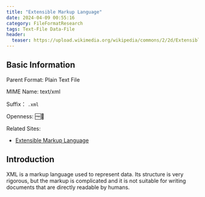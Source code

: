 ```yaml
---
title: "Extensible Markup Language"
date: 2024-04-09 00:55:16
category: FileFormatResearch
tags: Text-File Data-File
header:
  teaser: https://upload.wikimedia.org/wikipedia/commons/2/2d/Extensible_Markup_Language_%28XML%29_logo.svg
---
```


## Basic Information

Parent Format: Plain Text File

MIME Name: text/xml

Suffix： `.xml`

Openness: 🆓📖

Related Sites:

* [Extensible Markup Language](https://www.w3.org/XML/)

## Introduction

XML is a markup language used to represent data. Its structure is very rigorous, but the markup is complicated and it is not suitable for writing documents that are directly readable by humans.
